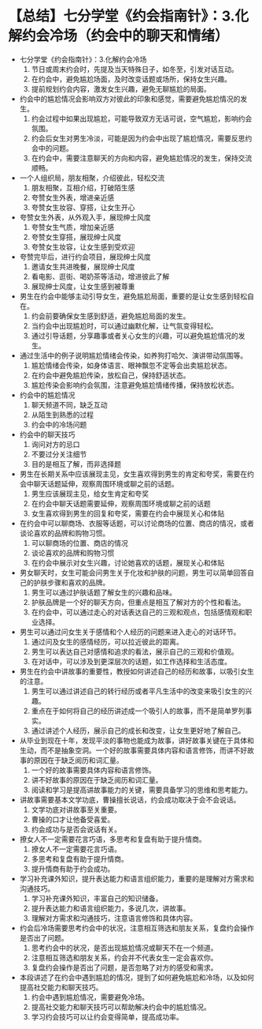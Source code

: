 # 【总结】七分学堂《约会指南针》：3.化解约会冷场（约会中的聊天和情绪）

-   七分学堂《约会指南针》：3.化解约会冷场
    1.  节日或周末约会时，先提及当天特殊日子，如冬至，引发对话互动。
    2.  在约会中，避免尴尬场面，及时改变话题或场所，保持女生兴趣。
    3.  提前规划约会内容，激发女生兴趣，避免无聊尴尬的局面。
-   约会中的尴尬情况会影响双方对彼此的印象和感觉，需要避免尴尬情况的发生。
    1.  约会过程中如果出现尴尬，可能导致双方无话可说，空气尴尬，影响约会氛围。
    2.  约会后女生对男生冷淡，可能是因为约会中出现了尴尬情况，需要反思约会中的问题。
    3.  在约会中，需要注意聊天的方向和内容，避免尴尬情况的发生，保持交流顺畅。
-   一个人组织局，朋友相聚，介绍彼此，轻松交流
    1.  朋友相聚，互相介绍，打破陌生感
    2.  夸赞女生外表，增进亲近感
    3.  夸赞女生妆容、穿搭，让女生开心
-   夸赞女生外表，从外观入手，展现绅士风度
    1.  夸赞女生气质，增加亲近感
    2.  夸赞女生穿搭，展现绅士风度
    3.  夸赞女生妆容，让女生感到受欢迎
-   夸赞完毕后，进行约会项目，展现绅士风度
    1.  邀请女生共进晚餐，展现绅士风度
    2.  看电影、逛街、喝奶茶等活动，增进彼此了解
    3.  展现绅士风度，让女生感到被尊重
-   男生在约会中能够主动引导女生，避免尴尬局面，重要的是让女生感到轻松自在。
    1.  约会前要确保女生感到舒适，避免尴尬局面的发生。
    2.  当约会中出现尴尬时，可以通过幽默化解，让气氛变得轻松。
    3.  通过引导话题，分享趣事或者关心女生的兴趣，可以避免尴尬情况的发生。
-   通过生活中的例子说明尴尬情绪会传染，如养狗打哈欠、演讲带动氛围等。
    1.  尴尬情绪会传染，如身体语言、眼神飘忽不定等会出卖尴尬状态。
    2.  在约会中避免尴尬传染，放松自己，保持舒适状态。
    3.  尴尬传染会影响约会氛围，注意避免尴尬情绪传播，保持放松状态。
-   约会中的尴尬情况
    1.  聊天频道不同，缺乏互动
    2.  从陌生到熟悉的过程
    3.  约会中的冷场问题
-   约会中的聊天技巧
    1.  询问对方的忌口
    2.  不要过分关注细节
    3.  目的是相互了解，而非选择题
-   男生在长期关系中应该展现主见，女生喜欢得到男生的肯定和夸奖，需要在约会中聊天话题延伸，观察周围环境或聊之前的话题。
    1.  男生应该展现主见，给女生肯定和夸奖
    2.  在约会中聊天话题需要延伸，观察周围环境或聊之前的话题
    3.  女生喜欢得到男生的回复和夸奖，需要在约会中展现关心和体贴
-   在约会中可以聊商场、衣服等话题，可以讨论商场的位置、商店的情况，或者谈论喜欢的品牌和购物习惯。
    1.  可以聊商场的位置、商店的情况
    2.  谈论喜欢的品牌和购物习惯
    3.  在约会中展示对女生兴趣，讨论她喜欢的话题，展现关心和体贴
-   男女聊天时，女生可能会问男生关于化妆和护肤的问题，男生可以简单回答自己的护肤步骤和喜欢的品牌。
    1.  男生可以通过护肤话题了解女生的兴趣和品味。
    2.  护肤品牌是一个好的聊天方向，但重点是相互了解对方的个性和看法。
    3.  在约会中，可以通过走心的对话表达自己的三观和观点，包括感情观和职业选择。
-   男生可以通过问女生关于感情和个人经历的问题来进入走心的对话环节。
    1.  通过问及女生的感情经历，可以拉近彼此的距离。
    2.  男生可以表达自己对感情和追求的看法，展示自己的三观和价值观。
    3.  在对话中，可以涉及到更深层次的话题，如工作选择和生活态度。
-   男生在约会中讲故事的重要性，教授如何讲述自己的经历和故事，以吸引女生的注意。
    1.  男生可以通过讲述自己的转行经历或者平凡生活中的改变来吸引女生的兴趣。
    2.  重点在于如何将自己的经历讲述成一个吸引人的故事，而不是简单罗列事实。
    3.  通过讲述个人经历，展示自己的成长和改变，让女生更好地了解自己。
-   从毕业到现在十年，发现平淡的事物也能成为故事，讲好故事关键在于具体和生动，而不是抽象空洞。一个好的故事需要具体内容和语言修饰，而讲不好故事的原因在于缺乏阅历和词汇量。
    1.  一个好的故事需要具体内容和语言修饰。
    2.  讲不好故事的原因在于缺乏阅历和词汇量。
    3.  阅读和学习是提高讲故事能力的关键，需要具备学习的思维和思考能力。
-   讲故事需要基本文学功底，曹操擅长说话，约会成功取决于会不会说话。
    1.  文学功底对讲故事至关重要。
    2.  曹操的口才让他备受喜爱。
    3.  约会成功与是否会说话有关。
-   撩女人不一定需要花言巧语，多思考和复盘有助于提升情商。
    1.  撩女人不一定需要花言巧语。
    2.  多思考和复盘有助于提升情商。
    3.  提升情商有助于约会成功。
-   学习补充课外知识，提升表达能力和语言组织能力，重要的是理解对方需求和沟通技巧。
    1.  学习补充课外知识，丰富自己的知识储备。
    2.  提升表达能力和语言组织能力，多说几次，讲故事。
    3.  理解对方需求和沟通技巧，注意语言修饰和具体内容。
-   约会后冷场需要思考约会中的状况，注意相互筛选和朋友关系，复盘约会操作是否出了问题。
    1.  思考约会中的状况，是否出现尴尬情况或聊天不在一个频道。
    2.  注意相互筛选和朋友关系，约会并不代表女生一定会喜欢你。
    3.  复盘约会操作是否出了问题，是否忽略了对方的感受和需求。
-   本段讲述了在约会中遇到尴尬的情况，提到了如何避免尴尬和冷场，以及如何提高社交能力和聊天技巧。
    1.  约会中遇到尴尬情况，需要避免冷场。
    2.  提高社交能力和聊天技巧可以帮助解决约会中的尴尬情况。
    3.  学习约会技巧可以让约会变得简单，提高成功率。